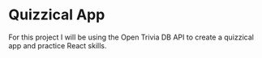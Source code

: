 # Quizzical App

For this project I will be using the Open Trivia DB API to create a quizzical app and practice React skills.